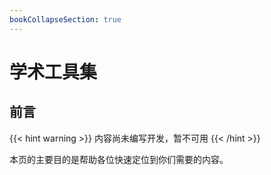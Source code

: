 ```yaml
---
bookCollapseSection: true
---
```


# 学术工具集

## 前言

{{< hint warning >}}
内容尚未编写开发，暂不可用
{{< /hint >}}

本页的主要目的是帮助各位快速定位到你们需要的内容。